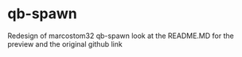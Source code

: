# qb-spawn
Redesign of marcostom32 qb-spawn look at the README.MD for the preview and the original github link
